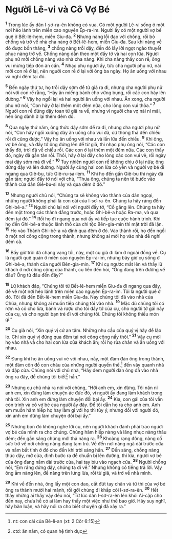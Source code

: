 # Người Lê-vi và Cô Vợ Bé
<sup><b>1</b></sup> Trong lúc ấy dân I-sơ-ra-ên không có vua. Có một người Lê-vi sống ở một nơi hẻo lánh trên miền cao nguyên Ép-ra-im. Người ấy có một người vợ bé quê ở Bết-lê-hem, miền Giu-đa. <sup><b>2</b></sup> Nhưng nàng lỗi đạo với chồng, rồi bỏ chồng và trở về nhà cha nàng ở Bết-lê-hem, miền Giu-đa. Sau khi nàng về đó được bốn tháng, <sup><b>3</b></sup> chồng nàng trỗi dậy, đến đó lấy lời ngọt ngào thuyết phục nàng trở về. Chồng nàng dẫn theo một đầy tớ và hai con lừa. Người phụ nữ mời chồng nàng vào nhà cha nàng. Khi cha nàng thấy con rể, ông vui mừng tiếp đón ân cần. <sup><b>4</b></sup> Nhạc phụ người ấy, tức cha người phụ nữ, nài mời con rể ở lại, nên người con rể ở lại với ông ba ngày. Họ ăn uống với nhau và nghỉ đêm tại đó.

<sup><b>5</b></sup> Ðến ngày thứ tư, họ trỗi dậy sớm để từ giã ra đi, nhưng cha người phụ nữ nói với con rể rằng, “Hãy ăn miếng bánh cho vững bụng, rồi các con hãy lên đường.” <sup><b>6</b></sup> Vậy họ ngồi lại và hai người ăn uống với nhau. Ăn xong, cha người phụ nữ nói, “Con hãy ở lại thêm một đêm nữa, cho lòng con vui thỏa.” <sup><b>7</b></sup> Người con rể đứng dậy toan từ giã ra về, nhưng vì người cha vợ nài nỉ mãi, nên ông đành ở lại thêm đêm đó.

<sup><b>8</b></sup> Qua ngày thứ năm, ông thức dậy sớm để ra đi, nhưng cha người phụ nữ nói, “Con hãy ngồi xuống đây ăn uống cho vui đã, cứ thong thả đến chiều rồi đi cũng được.” Vậy họ ăn uống với nhau và lần lữa đến chiều. <sup><b>9</b></sup> Khi ông, vợ bé ông, và đầy tớ ông đứng lên để từ giã, thì nhạc phụ ông nói, “Các con thấy đó, trời đã về chiều rồi. Các con ở lại thêm một đêm nữa. Các con thấy đó, ngày đã gần tàn rồi. Thôi, hãy ở lại đây cho lòng các con vui vẻ, rồi ngày mai dậy sớm mà đi về.” <sup><b>10</b></sup> Tuy nhiên người con rể không chịu ở lại nữa; ông đứng dậy và lên đường. Người ấy cùng hai con lừa có yên và người vợ bé đi ngang qua Giê-bu, tức Giê-ru-sa-lem. <sup><b>11</b></sup> Khi họ đến gần Giê-bu thì ngày đã gần tàn; người đầy tớ nói với chủ, “Thưa ông, chúng ta nên tẽ bước vào thành của dân Giê-bu-si nầy và qua đêm ở đó.”

<sup><b>12</b></sup> Nhưng người chủ nói, “Chúng ta sẽ không vào thành của dân ngoại, những người không phải là con cái của I-sơ-ra-ên. Chúng ta hãy ráng đến Ghi-bê-a.” <sup><b>13</b></sup> Người chủ lại nói với người đầy tớ, “Cố gắng lên. Chúng ta hãy đến một trong các thành đằng trước, hoặc Ghi-bê-a hoặc Ra-ma, và qua đêm tại đó.” <sup><b>14</b></sup> Rồi họ đi ngang qua nơi ấy và tiếp tục cuộc hành trình. Khi họ đến Ghi-bê-a thuộc lãnh thổ của chi tộc Bên-gia-min thì mặt trời đã lặn. <sup><b>15</b></sup> Họ vào Thành Ghi-bê-a và định qua đêm ở đó. Vào thành rồi, họ đến ngồi ở một nơi công cộng trong thành, nhưng không ai mời họ vào nhà để nghỉ đêm cả.

<sup><b>16</b></sup> Bấy giờ trời đã chạng vạng tối, này, một cụ già đi làm ở ngoài đồng về. Cụ là người quê quán ở miền cao nguyên Ép-ra-im, nhưng bây giờ cụ sống ở Ghi-bê-a, thành của người Bên-gia-min. <sup><b>17</b></sup> Khi cụ ngước mắt lên và thấy lữ khách ở nơi công cộng của thành, cụ liền đến hỏi, “Ông đang trên đường về đâu? Ông từ đâu đến đây?”

<sup><b>18</b></sup> Lữ khách đáp, “Chúng tôi từ Bết-lê-hem miền Giu-đa đi ngang qua đây, để về một nơi hẻo lánh trên miền cao nguyên Ép-ra-im. Tôi là người quê ở đó. Tôi đã đến Bết-lê-hem miền Giu-đa. Nay chúng tôi đã vào nhà của Chúa, nhưng không ai muốn tiếp chúng tôi vào nhà. <sup><b>19</b></sup> Mặc dù chúng tôi có rơm và cỏ cho lừa, bánh và rượu cho tôi đầy tớ của cụ, cho người tớ gái nầy của cụ, và cho người bạn trẻ đi với chúng tôi. Chúng tôi không thiếu món gì.”

<sup><b>20</b></sup> Cụ già nói, “Xin quý vị cứ an tâm. Những nhu cầu của quý vị hãy để lão lo. Chỉ xin quý vị đừng qua đêm tại nơi công cộng nầy thôi.” <sup><b>21</b></sup> Vậy cụ mời họ vào nhà và cho hai con lừa của khách ăn; rồi họ rửa chân và ăn uống với nhau.

<sup><b>22</b></sup> Ðang khi họ ăn uống vui vẻ với nhau, nầy, một đám đàn ông trong thành, một đám côn đồ con cháu của những người quyền thế,[^1] đến vây quanh nhà và đập cửa. Chúng nói với chủ nhà, “Hãy đem người đàn ông đã vào nhà ông ra đây, để chúng tôi biết[^2] hắn.”

<sup><b>23</b></sup> Nhưng cụ chủ nhà ra nói với chúng, “Hỡi anh em, xin đừng. Tôi năn nỉ anh em, xin đừng làm chuyện ác đức đó, vì người ấy đang làm khách trong nhà tôi. Xin anh em đừng làm chuyện đồi bại ấy. <sup><b>24</b></sup> Kìa, con gái của tôi vẫn còn trinh và cô vợ bé của người ấy đây. Ðể tôi dẫn họ ra cho anh em. Anh em muốn hãm hiếp họ hay làm gì với họ thì tùy ý, nhưng đối với người đó, xin anh em đừng làm chuyện đồi bại ấy.”

<sup><b>25</b></sup> Nhưng bọn đó không nghe lời cụ, nên người khách đành phải trao người vợ bé của mình ra cho chúng. Chúng hãm hiếp nàng và lăng nhục nàng thâu đêm; đến gần sáng chúng mới thả nàng ra. <sup><b>26</b></sup> Khoảng rạng đông, nàng cố sức trở về nơi chồng nàng đang tạm trú. Về đến nơi nàng ngã dài trước cửa và nằm bất tỉnh ở đó cho đến khi trời sáng hẳn. <sup><b>27</b></sup> Ðến sáng, chồng nàng thức dậy, mở cửa, định bước ra để chuẩn bị lên đường, thì kìa, người vợ bé của ông đang nằm dài trước cửa, hai tay bíu vào ngạch cửa. <sup><b>28</b></sup> Người chồng nói, “Em ráng đứng dậy, chúng ta đi về.” Nhưng không có tiếng trả lời. Vậy ông ẵm nàng lên, để nàng trên lưng lừa, rồi từ giã, và trở về nhà mình.

<sup><b>29</b></sup> Khi về đến nhà, ông lấy một con dao, cắt đứt tay chân và tử thi của vợ bé ông ra thành mười hai mảnh, rồi gởi chúng đi khắp cõi I-sơ-ra-ên. <sup><b>30</b></sup> Hết thảy những ai thấy vậy đều nói, “Từ lúc dân I-sơ-ra-ên lên khỏi Ai-cập cho đến nay, chưa hề có ai làm hay thấy một việc như thế bao giờ. Hãy suy nghĩ, hãy bàn luận, và hãy nói ra cho biết chuyện gì đã xảy ra.”

[^1]: nt: con cái của Bê-li-an (xt: 2 Côr 6:15)
[^2]: ctd: ăn nằm, có quan hệ tình dục
